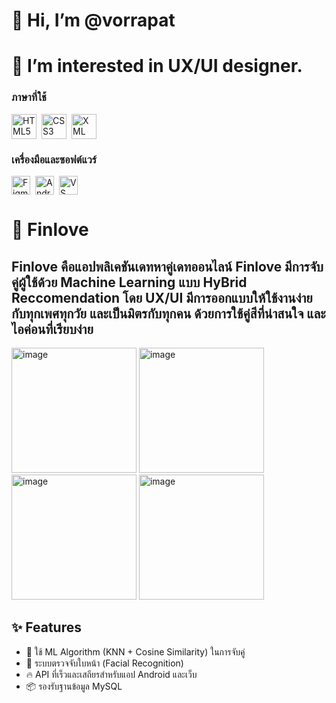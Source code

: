 # 👋 Hi, I’m @vorrapat
# 👀 I’m interested in UX/UI designer.

<!-- ภาษาที่ใช้ -->
<h3>ภาษาที่ใช้</h3>
<p align="left" style="display: flex; gap: 8px;">
  <a href="https://developer.mozilla.org/en-US/docs/Glossary/HTML5" target="_blank" rel="noreferrer" style="text-decoration:none;">
    <img src="https://cdn.jsdelivr.net/gh/devicons/devicon/icons/html5/html5-original-wordmark.svg" width="40" height="40" alt="HTML5" />
  </a>
  <a href="https://developer.mozilla.org/en-US/docs/Web/CSS" target="_blank" rel="noreferrer" style="text-decoration:none;">
    <img src="https://cdn.jsdelivr.net/gh/devicons/devicon/icons/css3/css3-original-wordmark.svg" width="40" height="40" alt="CSS3" />
  </a>
  <a href="https://www.w3.org/XML/" target="_blank" rel="noreferrer" style="text-decoration:none;">
    <img src="https://cdn.jsdelivr.net/gh/vscode-icons/vscode-icons/icons/file_type_xml.svg" width="40" height="40" alt="XML" />
  </a>
</p>

<!-- เครื่องมือและซอฟต์แวร์ -->
<h3>เครื่องมือและซอฟต์แวร์</h3>
<p align="left" style="display: flex; gap: 8px;">
  <a href="https://www.figma.com/" target="_blank" rel="noreferrer" style="text-decoration:none;">
    <img src="https://cdn.jsdelivr.net/gh/devicons/devicon/icons/figma/figma-original.svg" width="30" height="30" alt="Figma" />
  </a>
  <a href="https://developer.android.com/studio" target="_blank" rel="noreferrer" style="text-decoration:none;">
    <img src="https://cdn.jsdelivr.net/gh/devicons/devicon/icons/androidstudio/androidstudio-original.svg" width="30" height="30" alt="Android Studio" />
  </a>
  <a href="https://code.visualstudio.com/" target="_blank" rel="noreferrer" style="text-decoration:none;">
    <img src="https://cdn.jsdelivr.net/gh/devicons/devicon/icons/vscode/vscode-original.svg" width="30" height="30" alt="VS Code" />
  </a>
</p>


# 🩵 Finlove 

Finlove คือแอปพลิเคชันเดทหาคู่เดทออนไลน์ Finlove มีการจับคู่ผู้ใช้ด้วย Machine Learning แบบ HyBrid Reccomendation
โดย UX/UI มีการออกแบบให้ใช้งานง่ายกับทุกเพศทุกวัย และเป็นมิตรกับทุกคน ด้วยการใช้คู่สีที่น่าสนใจ และไอค่อนที่เรียบง่าย
---

<img width="200"  alt="image" src="https://github.com/user-attachments/assets/0666f651-a31f-4758-a327-46a88c8d63a2" />
<img width="200"  alt="image" src="https://github.com/user-attachments/assets/e0812d58-c5ae-4ea3-91b8-bd09cd3c8af1" />
<img width="200"  alt="image" src="https://github.com/user-attachments/assets/266ddb18-b38c-4c83-b191-a8941047104a" />
<img width="200"  alt="image" src="https://github.com/user-attachments/assets/1b2b203e-b7c4-4867-ab6c-4529901074e1" />

## ✨ Features

- 🧠 ใช้ ML Algorithm (KNN + Cosine Similarity) ในการจับคู่
- 👤 ระบบตรวจจับใบหน้า (Facial Recognition)
- 🔥 API ที่เร็วและเสถียรสำหรับแอป Android และเว็บ
- 📦 รองรับฐานข้อมูล MySQL



